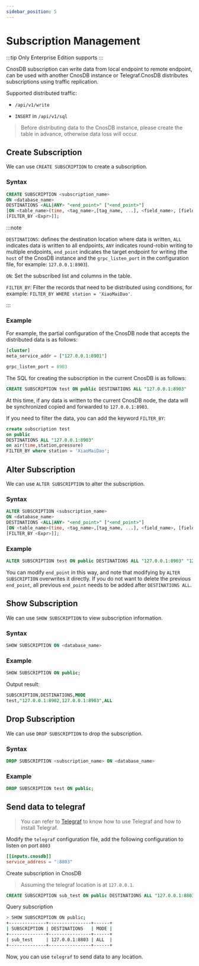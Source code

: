 ```yaml
---
sidebar_position: 5
---
```


# Subscription Management

:::tip
Only Enterprise Edition supports
:::

CnosDB subscription can write data from local endpoint to remote endpoint, can be used with another CnosDB instance or Telegraf.CnosDB distributes subscriptions using traffic replication.

Supported distributed traffic:

- `/api/v1/write`

- `INSERT` in `/api/v1/sql`

> Before distributing data to the CnosDB instance, please create the table in advance, otherwise data loss will occur.

## Create Subscription

We can use `CREATE SUBSCRIPTION` to create a subscription.

### Syntax

```sql
CREATE SUBSCRIPTION <subscription_name> 
ON <database_name> 
DESTINATIONS <ALL|ANY> "<end_point>" ["<end_point>"]
[ON <table_name>(time, <tag_name>,[tag_name, ...], <field_name>, [field_name, ..]) 
[FILTER_BY <Expr>]];
```

:::note

`DESTINATIONS`: defines the destination location where data is written, `ALL` indicates data is written to all endpoints, `ANY` indicates round-robin writing to multiple endpoints, `end_point` indicates the target endpoint for writing (the `host` of the CnosDB instance and the `grpc_listen_port` in the configuration file, for example: `127.0.0.1:8903`).

`ON`: Set the subscribed list and columns in the table.

`FILTER_BY`: Filter the records that need to be distributed using conditions, for example: `FILTER_BY WHERE station = 'XiaoMaiDao'`.

:::

### Example

For example, the partial configuration of the CnosDB node that accepts the distributed data is as follows:

```sql
[cluster]
meta_service_addr = ["127.0.0.1:8901"]

grpc_listen_port = 8903
```

The SQL for creating the subscription in the current CnosDB is as follows:

```sql
CREATE SUBSCRIPTION test ON public DESTINATIONS ALL "127.0.0.1:8903"
```

At this time, if any data is written to the current CnosDB node, the data will be synchronized copied and forwarded to `127.0.0.1:8903`.

If you need to filter the data, you can add the keyword `FILTER_BY`:

```sql
create subscription test 
on public
DESTINATIONS ALL "127.0.0.1:8903"
on air(time,station,pressure) 
FILTER_BY where station = 'XiaoMaiDao';
```

## Alter Subscription

We can use `ALTER SUBSCRIPTION` to alter the subscription.

### Syntax

```sql
ALTER SUBSCRIPTION <subscription_name> 
ON <database_name> 
DESTINATIONS <ALL|ANY> "<end_point>" ["<end_point>"]
[ON <table_name>(time, <tag_name>,[tag_name, ...], <field_name>, [field_name, ..]) 
[FILTER_BY <Expr>]];
```

### Example

```sql
ALTER SUBSCRIPTION test ON public DESTINATIONS ALL "127.0.0.1:8903" "127.0.0.1:8913";
```

You can modify `end_point` in this way, and note that modifying by `ALTER SUBSCRIPTION` overwrites it directly. If you do not want to delete the previous `end_point`, all previous `end_point` needs to be added after `DESTINATIONS ALL`.

## Show Subscription

We can use `SHOW SUBSCRIPTION` to view subscription information.

### Syntax

```sql
SHOW SUBSCRIPTION ON <database_name>
```

### Example

```sql
SHOW SUBSCRIPTION ON public;
```

Output result:

```sql
SUBSCRIPTION,DESTINATIONS,MODE
test,"127.0.0.1:8902,127.0.0.1:8903",ALL
```

## Drop Subscription

We can use `DROP SUBSCRIPTION` to drop the subscription.

### Syntax

```sql
DROP SUBSCRIPTION <subscription_name> ON <database_name>
```

### Example

```sql
DROP SUBSCRIPTION test ON public;
```

## Send data to telegraf

> You can refer to [Telegraf](/eco-integration/telegraf#cnos-telegraf) to know how to use Telegraf and how to install Telegraf.

Modify the `telegraf` configuration file, add the following configuration to listen on port `8803`

```toml
[[inputs.cnosdb]]
service_address = ":8803"
```

Create subscription in CnosDB

> Assuming the telegraf location is at `127.0.0.1`.

```sql
CREATE SUBSCRIPTION sub_test ON public DESTINATIONS ALL "127.0.0.1:8803";
```

Query subscription

```sh
> SHOW SUBSCRIPTION ON public;
+--------------+----------------+------+
| SUBSCRIPTION | DESTINATIONS   | MODE |
+--------------+----------------+------+
| sub_test     | 127.0.0.1:8803 | ALL  |
+--------------+----------------+------+
```

Now, you can use `telegraf` to send data to any location.
